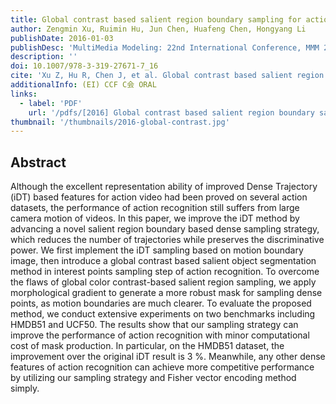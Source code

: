 ```yaml
---
title: Global contrast based salient region boundary sampling for action recognition
author: Zengmin Xu, Ruimin Hu, Jun Chen, Huafeng Chen, Hongyang Li
publishDate: 2016-01-03
publishDesc: 'MultiMedia Modeling: 22nd International Conference, MMM 2016'
description: ''
doi: 10.1007/978-3-319-27671-7_16
cite: 'Xu Z, Hu R, Chen J, et al. Global contrast based salient region boundary sampling for action recognition[C]//MultiMedia Modeling: 22nd International Conference, MMM 2016, Miami, FL, USA, January 4-6, 2016, Proceedings, Part I 22. Springer International Publishing, 2016: 187-198.'
additionalInfo: (EI) CCF C会 ORAL
links:
  - label: 'PDF'
    url: '/pdfs/[2016] Global contrast based salient region boundary sampling for action recognition.pdf'
thumbnail: '/thumbnails/2016-global-contrast.jpg'
---
```


## Abstract

Although the excellent representation ability of improved Dense Trajectory (iDT) based features for action video had been proved on several action datasets, the performance of action recognition still suffers from large camera motion of videos. In this paper, we improve the iDT method by advancing a novel salient region boundary based dense sampling strategy, which reduces the number of trajectories while preserves the discriminative power. We first implement the iDT sampling based on motion boundary image, then introduce a global contrast based salient object segmentation method in interest points sampling step of action recognition. To overcome the flaws of global color contrast-based salient region sampling, we apply morphological gradient to generate a more robust mask for sampling dense points, as motion boundaries are much clearer. To evaluate the proposed method, we conduct extensive experiments on two benchmarks including HMDB51 and UCF50. The results show that our sampling strategy can improve the performance of action recognition with minor computational cost of mask production. In particular, on the HMDB51 dataset, the improvement over the original iDT result is 3 %. Meanwhile, any other dense features of action recognition can achieve more competitive performance by utilizing our sampling strategy and Fisher vector encoding method simply.
